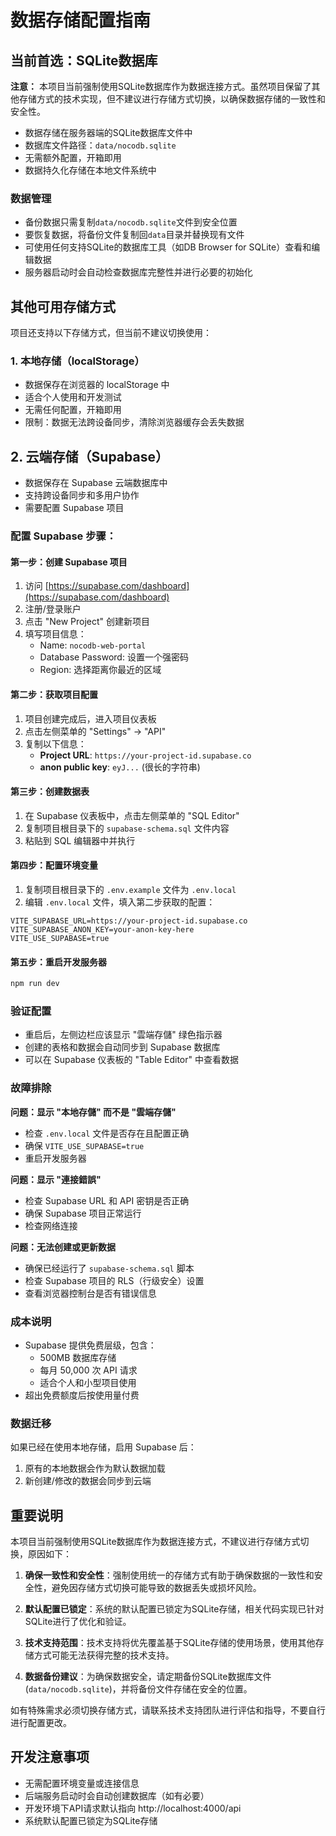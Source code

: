 # 数据存储配置指南

## 当前首选：SQLite数据库
**注意：** 本项目当前强制使用SQLite数据库作为数据连接方式。虽然项目保留了其他存储方式的技术实现，但不建议进行存储方式切换，以确保数据存储的一致性和安全性。

- 数据存储在服务器端的SQLite数据库文件中
- 数据库文件路径：`data/nocodb.sqlite`
- 无需额外配置，开箱即用
- 数据持久化存储在本地文件系统中

### 数据管理
- 备份数据只需复制`data/nocodb.sqlite`文件到安全位置
- 要恢复数据，将备份文件复制回`data`目录并替换现有文件
- 可使用任何支持SQLite的数据库工具（如DB Browser for SQLite）查看和编辑数据
- 服务器启动时会自动检查数据库完整性并进行必要的初始化

## 其他可用存储方式
项目还支持以下存储方式，但当前不建议切换使用：

### 1. 本地存储（localStorage）
- 数据保存在浏览器的 localStorage 中
- 适合个人使用和开发测试
- 无需任何配置，开箱即用
- 限制：数据无法跨设备同步，清除浏览器缓存会丢失数据

## 2. 云端存储（Supabase）
- 数据保存在 Supabase 云端数据库中
- 支持跨设备同步和多用户协作
- 需要配置 Supabase 项目

### 配置 Supabase 步骤：

#### 第一步：创建 Supabase 项目
1. 访问 [https://supabase.com/dashboard](https://supabase.com/dashboard)
2. 注册/登录账户
3. 点击 "New Project" 创建新项目
4. 填写项目信息：
   - Name: `nocodb-web-portal`
   - Database Password: 设置一个强密码
   - Region: 选择距离你最近的区域

#### 第二步：获取项目配置
1. 项目创建完成后，进入项目仪表板
2. 点击左侧菜单的 "Settings" → "API"
3. 复制以下信息：
   - **Project URL**: `https://your-project-id.supabase.co`
   - **anon public key**: `eyJ...` (很长的字符串)

#### 第三步：创建数据表
1. 在 Supabase 仪表板中，点击左侧菜单的 "SQL Editor"
2. 复制项目根目录下的 `supabase-schema.sql` 文件内容
3. 粘贴到 SQL 编辑器中并执行

#### 第四步：配置环境变量
1. 复制项目根目录下的 `.env.example` 文件为 `.env.local`
2. 编辑 `.env.local` 文件，填入第二步获取的配置：
```env
VITE_SUPABASE_URL=https://your-project-id.supabase.co
VITE_SUPABASE_ANON_KEY=your-anon-key-here
VITE_USE_SUPABASE=true
```

#### 第五步：重启开发服务器
```bash
npm run dev
```

### 验证配置
- 重启后，左侧边栏应该显示 "雲端存儲" 绿色指示器
- 创建的表格和数据会自动同步到 Supabase 数据库
- 可以在 Supabase 仪表板的 "Table Editor" 中查看数据

### 故障排除

**问题：显示 "本地存儲" 而不是 "雲端存儲"**
- 检查 `.env.local` 文件是否存在且配置正确
- 确保 `VITE_USE_SUPABASE=true`
- 重启开发服务器

**问题：显示 "連接錯誤"**
- 检查 Supabase URL 和 API 密钥是否正确
- 确保 Supabase 项目正常运行
- 检查网络连接

**问题：无法创建或更新数据**
- 确保已经运行了 `supabase-schema.sql` 脚本
- 检查 Supabase 项目的 RLS（行级安全）设置
- 查看浏览器控制台是否有错误信息

### 成本说明
- Supabase 提供免费层级，包含：
  - 500MB 数据库存储
  - 每月 50,000 次 API 请求
  - 适合个人和小型项目使用
- 超出免费额度后按使用量付费

### 数据迁移
如果已经在使用本地存储，启用 Supabase 后：
1. 原有的本地数据会作为默认数据加载
2. 新创建/修改的数据会同步到云端

## 重要说明
本项目当前强制使用SQLite数据库作为数据连接方式，不建议进行存储方式切换，原因如下：

1. **确保一致性和安全性**：强制使用统一的存储方式有助于确保数据的一致性和安全性，避免因存储方式切换可能导致的数据丢失或损坏风险。

2. **默认配置已锁定**：系统的默认配置已锁定为SQLite存储，相关代码实现已针对SQLite进行了优化和验证。

3. **技术支持范围**：技术支持将优先覆盖基于SQLite存储的使用场景，使用其他存储方式可能无法获得完整的技术支持。

4. **数据备份建议**：为确保数据安全，请定期备份SQLite数据库文件(`data/nocodb.sqlite`)，并将备份文件存储在安全的位置。

如有特殊需求必须切换存储方式，请联系技术支持团队进行评估和指导，不要自行进行配置更改。

## 开发注意事项
- 无需配置环境变量或连接信息
- 后端服务启动时会自动创建数据库（如有必要）
- 开发环境下API请求默认指向 http://localhost:4000/api
- 系统默认配置已锁定为SQLite存储